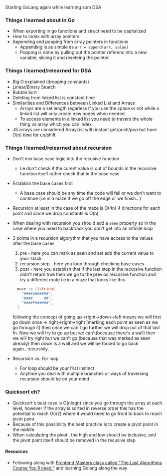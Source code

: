 Starting GoLang again while learning som DSA

### Things I learned about in Go

- When exporting in go functions and struct need to be capitalized
- How to index with array pointers
- Appending and popping from array pointers in functions
  - Appending is as simple as `arr = append(arr, value)`
  - Popping is done by pulling out the pointer referenc into a new variable, slicing it and reseteing the pointer

### Things I learned/relearned for DSA

- Big O explained (dropping constants)
- Linear/Binary Search
- Bubble Sort
- Deleting from linked list is constant time
- Similarities and Differences between Linked List and Arrays
  - Arrays are a set length regarless if you use the space or not while a linked list will only create new nodes when needed.
  - To access elements in a linked list you need to travers the whole thing vs array which you can index
- JS arrays are considered ArrayList with instant get/push/pop but have O(n) time for un/shift

### Things I learned/relearned about recursion

- Don't mix base case logic into the recusive function
  - I.e don't check if the curent value is out of bounds in the recursive function itself rather check that in the base case
- Establish the base cases first
  - A base case should be any time the code will fail or we don't want to continue (i.e in a maze if we go off the edge or we finish...)
- Recursion at least in the case of the maze is O(4n) 4 directions for each point and since we drop constants is O(n)
- When dealing with recursion you should add a `seen` property so in the case where you need to backtrack you don't get into an infinite loop
- 3 points in a recursion algorythm that you have access to the values after the base cases

  1. pre - here you can mark as seen and set add the current value to your stack
  2. recursion step - here you loop through checking base cases
  3. post - here you establish that if the last step in the recursive function didn't return true then we go to the previos recursive function and try a different route i.e in a maze that looks like this

  ```go
    maze := []string{
  	  "####S######",
  	  "####     ##",
  	  "####E######",
    }
  ```

  following the concept of going up->right->down->left means we will first go down once -> right->right->right (marking each point as seen as we go through it) then once we can't go further we will drop out of that last fn. Now we will try to go up but we can't(because there's a wall) then we will try right but we can't go (because that was marked as seen already) then down is a wall and we will be forced to go back again...recursivly.

- Recursion vs. For loop
  - For loop should be your first instinct
  - Anytime you deal with multiple branches or ways of traversing recursion should be on your mind

### Quicksort eh?

- Quicksort's best case is O(nlogn) since you go through the array at each level, however if the array is sorted in reverse order this has the potential to reach O(n2) where it would need to go front to back to reach pivot point
- Because of this possibility the best practice is to create a pivot point in the middle
- When calculating the pivot , the high and low should be inclusive, and the pivot point itself should be removed in the recusive step


#### Resources

- Following along with [Frontend Masters class called "The Last Algorithms Course You'll need."](https://frontendmasters.com/courses/algorithms) and learning Golang along the way
